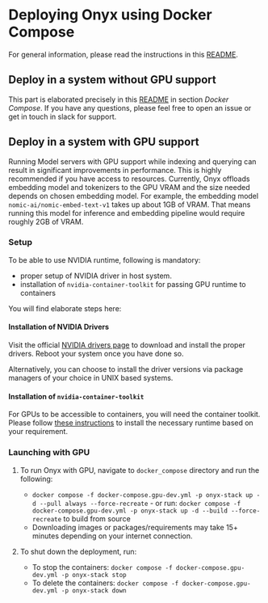 <!-- ONYX_METADATA={"link": "https://github.com/onyx-dot-app/onyx/blob/main/deployment/docker_compose/README.md"} -->

# Deploying Onyx using Docker Compose

For general information, please read the instructions in this [README](https://github.com/onyx-dot-app/onyx/blob/main/deployment/README.md).

## Deploy in a system without GPU support

This part is elaborated precisely in this [README](https://github.com/onyx-dot-app/onyx/blob/main/deployment/README.md) in section _Docker Compose_. If you have any questions, please feel free to open an issue or get in touch in slack for support.

## Deploy in a system with GPU support

Running Model servers with GPU support while indexing and querying can result in significant improvements in performance. This is highly recommended if you have access to resources. Currently, Onyx offloads embedding model and tokenizers to the GPU VRAM and the size needed depends on chosen embedding model. For example, the embedding model `nomic-ai/nomic-embed-text-v1` takes up about 1GB of VRAM. That means running this model for inference and embedding pipeline would require roughly 2GB of VRAM.

### Setup

To be able to use NVIDIA runtime, following is mandatory:

- proper setup of NVIDIA driver in host system.
- installation of `nvidia-container-toolkit` for passing GPU runtime to containers

You will find elaborate steps here:

#### Installation of NVIDIA Drivers

Visit the official [NVIDIA drivers page](https://www.nvidia.com/Download/index.aspx) to download and install the proper drivers. Reboot your system once you have done so.

Alternatively, you can choose to install the driver versions via package managers of your choice in UNIX based systems.

#### Installation of `nvidia-container-toolkit`

For GPUs to be accessible to containers, you will need the container toolkit. Please follow [these instructions](https://docs.nvidia.com/datacenter/cloud-native/container-toolkit/latest/install-guide.html) to install the necessary runtime based on your requirement.

### Launching with GPU

1. To run Onyx with GPU, navigate to `docker_compose` directory and run the following:

   - `docker compose -f docker-compose.gpu-dev.yml -p onyx-stack up -d --pull always --force-recreate` - or run: `docker compose -f docker-compose.gpu-dev.yml -p onyx-stack up -d --build --force-recreate`
     to build from source
   - Downloading images or packages/requirements may take 15+ minutes depending on your internet connection.

2. To shut down the deployment, run:
   - To stop the containers: `docker compose -f docker-compose.gpu-dev.yml -p onyx-stack stop`
   - To delete the containers: `docker compose -f docker-compose.gpu-dev.yml -p onyx-stack down`
